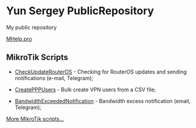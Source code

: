 # Yun Sergey PublicRepository
My public repository

[MHelp.pro](https://mhelp.pro/)

## MikroTik Scripts

- [CheckUpdateRouterOS](https://github.com/YunSergey/PublicRepository/tree/master/MikroTik%20Scripts/CheckUpdateRouterOS) - 
Checking for RouterOS updates and sending notifications (e-mail, Telegram);

- [CreatePPPUsers](https://github.com/YunSergey/PublicRepository/tree/master/MikroTik%20Scripts/CreatePPPUsers) - 
Bulk create VPN users from a CSV file;

- [BandwidthExceededNotification](https://github.com/YunSergey/PublicRepository/tree/master/MikroTik%20Scripts/BandwidthExceededNotification) -
Bandwidth excess notification (email, Telegram); 

[More MikroTik scripts...](https://mhelp.pro/tag/mikrotik-scripts/utm_source=github)
